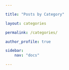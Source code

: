 ```yaml
---

title: "Posts by Category"

layout: categories

permalink: /categories/

author_profile: true

sidebar: 
    nav: "docs"

---
```


